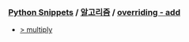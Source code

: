 ### [Python Snippets](../../README.md) / [알고리즘](../README.md) / [overriding - add ](README.md)
- [>  multiply ](%20multiply%20/README.md)